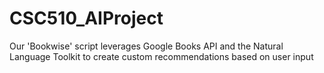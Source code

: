 # CSC510_AIProject
Our 'Bookwise' script leverages Google Books API and the Natural Language Toolkit to create custom recommendations based on user input
